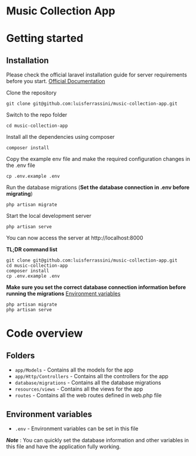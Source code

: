# Music Collection App

# Getting started

## Installation

Please check the official laravel installation guide for server requirements before you start. [Official Documentation](https://laravel.com/docs/8.x/installation)

Clone the repository

    git clone git@github.com:luisferrassini/music-collection-app.git
    
Switch to the repo folder

    cd music-collection-app

Install all the dependencies using composer

    composer install

Copy the example env file and make the required configuration changes in the .env file

    cp .env.example .env

Run the database migrations (**Set the database connection in .env before migrating**)

    php artisan migrate

Start the local development server

    php artisan serve

You can now access the server at http://localhost:8000

**TL;DR command list**

    git clone git@github.com:luisferrassini/music-collection-app.git
    cd music-collection-app
    composer install
    cp .env.example .env
    
**Make sure you set the correct database connection information before running the migrations** [Environment variables](#environment-variables)

    php artisan migrate
    php artisan serve

# Code overview

## Folders

- `app/Models` - Contains all the models for the app
- `app/Http/Controllers` - Contains all the controllers for the app
- `database/migrations` - Contains all the database migrations
- `resources/views` - Contains all the views for the app
- `routes` - Contains all the web routes defined in web.php file

## Environment variables

- `.env` - Environment variables can be set in this file

***Note*** : You can quickly set the database information and other variables in this file and have the application fully working.
